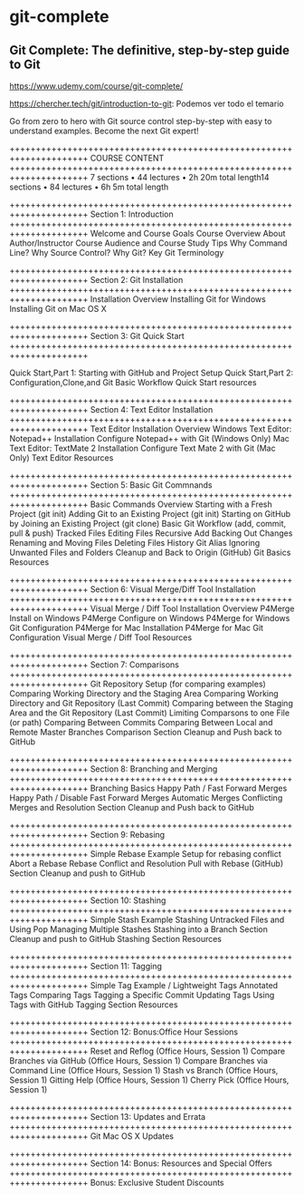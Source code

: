 # git-complete

Git Complete: The definitive, step-by-step guide to Git
-------------------------------------------------------------
https://www.udemy.com/course/git-complete/

https://chercher.tech/git/introduction-to-git: Podemos ver todo el temario

Go from zero to hero with Git source control step-by-step with easy to understand examples. Become the next Git expert!

+++++++++++++++++++++++++++++++++++++++++++++++++++++++++++++++++++++
COURSE CONTENT
+++++++++++++++++++++++++++++++++++++++++++++++++++++++++++++++++++++
7 sections • 44 lectures • 2h 20m total length14 sections • 84 lectures • 6h 5m total length

+++++++++++++++++++++++++++++++++++++++++++++++++++++++++++++++++++++
Section 1: Introduction
+++++++++++++++++++++++++++++++++++++++++++++++++++++++++++++++++++++
Welcome and Course Goals
Course Overview
About Author/Instructor
Course Audience and Course Study Tips
Why Command Line?
Why Source Control?
Why Git?
Key Git Terminology

+++++++++++++++++++++++++++++++++++++++++++++++++++++++++++++++++++++
Section 2: Git Installation
+++++++++++++++++++++++++++++++++++++++++++++++++++++++++++++++++++++
Installation Overview
Installing Git for Windows
Installing Git on Mac OS X

+++++++++++++++++++++++++++++++++++++++++++++++++++++++++++++++++++++
Section 3: Git Quick Start
+++++++++++++++++++++++++++++++++++++++++++++++++++++++++++++++++++++

Quick Start,Part 1: Starting with GitHub and Project Setup
Quick Start,Part 2: Configuration,Clone,and Git Basic Workflow
Quick Start resources

+++++++++++++++++++++++++++++++++++++++++++++++++++++++++++++++++++++
Section 4: Text Editor Installation
+++++++++++++++++++++++++++++++++++++++++++++++++++++++++++++++++++++
Text Editor Installation Overview
Windows Text Editor: Notepad++ Installation
Configure Notepad++ with Git (Windows Only)
Mac Text Editor: TextMate 2 Installation
Configure Text Mate 2 with Git (Mac Only)
Text Editor Resources

+++++++++++++++++++++++++++++++++++++++++++++++++++++++++++++++++++++
Section 5: Basic Git Commnands
+++++++++++++++++++++++++++++++++++++++++++++++++++++++++++++++++++++
Basic Commands Overview
Starting with a Fresh Project (git init)
Adding Git to an Existing Project (git init)
Starting on GitHub by Joining an Existing Project (git clone)
Basic Git Workflow (add, commit, pull & push)
Tracked Files
Editing Files
Recursive Add
Backing Out Changes
Renaming and Moving Files
Deleting Files
History
Git Alias
Ignoring Unwanted Files and Folders
Cleanup and Back to Origin (GitHub)
Git Basics Resources

+++++++++++++++++++++++++++++++++++++++++++++++++++++++++++++++++++++
Section 6: Visual Merge/Diff Tool Installation
+++++++++++++++++++++++++++++++++++++++++++++++++++++++++++++++++++++
Visual Merge / Diff Tool Installation Overview
P4Merge Install on Windows
P4Merge Configure on Windows
P4Merge for Windows Git Configuration
P4Merge for Mac Installation
P4Merge for Mac Git Configuration
Visual Merge / Diff Tool Resources

+++++++++++++++++++++++++++++++++++++++++++++++++++++++++++++++++++++
Section 7: Comparisons
+++++++++++++++++++++++++++++++++++++++++++++++++++++++++++++++++++++
Git Repository Setup (for comparing examples)
Comparing Working Directory and the Staging Area
Comparing Working Directory and Git Repository (Last Commit)
Comparing between the Staging Area and the Git Repository (Last Commit)
Limiting Comparsons to one File (or path)
Comparing Between Commits
Comparing Between Local and Remote Master Branches
Comparison Section Cleanup and Push back to GitHub

+++++++++++++++++++++++++++++++++++++++++++++++++++++++++++++++++++++
Section 8: Branching and Merging
+++++++++++++++++++++++++++++++++++++++++++++++++++++++++++++++++++++
Branching Basics
Happy Path / Fast Forward Merges
Happy Path / Disable Fast Forward Merges
Automatic Merges
Conflicting Merges and Resolution
Section Cleanup and Push back to GitHub

+++++++++++++++++++++++++++++++++++++++++++++++++++++++++++++++++++++
Section 9: Rebasing
+++++++++++++++++++++++++++++++++++++++++++++++++++++++++++++++++++++
Simple Rebase Example
Setup for rebasing conflict
Abort a Rebase
Rebase Conflict and Resolution
Pull with Rebase (GitHub)
Section Cleanup and push to GitHub

+++++++++++++++++++++++++++++++++++++++++++++++++++++++++++++++++++++
Section 10: Stashing
+++++++++++++++++++++++++++++++++++++++++++++++++++++++++++++++++++++
Simple Stash Example
Stashing Untracked Files and Using Pop
Managing Multiple Stashes
Stashing into a Branch
Section Cleanup and push to GitHub
Stashing Section Resources

+++++++++++++++++++++++++++++++++++++++++++++++++++++++++++++++++++++
Section 11: Tagging
+++++++++++++++++++++++++++++++++++++++++++++++++++++++++++++++++++++
Simple Tag Example / Lightweight Tags
Annotated Tags
Comparing Tags
Tagging a Specific Commit
Updating Tags
Using Tags with GitHub
Tagging Section Resources

+++++++++++++++++++++++++++++++++++++++++++++++++++++++++++++++++++++
Section 12: Bonus:Office Hour Sessions
+++++++++++++++++++++++++++++++++++++++++++++++++++++++++++++++++++++
Reset and Reflog (Office Hours, Session 1)
Compare Branches via GitHub (Office Hours, Session 1)
Compare Branches via Command Line (Office Hours, Session 1)
Stash vs Branch (Office Hours, Session 1)
Gitting Help (Office Hours, Session 1)
Cherry Pick (Office Hours, Session 1)


+++++++++++++++++++++++++++++++++++++++++++++++++++++++++++++++++++++
Section 13: Updates and Errata
+++++++++++++++++++++++++++++++++++++++++++++++++++++++++++++++++++++
Git Mac OS X Updates

+++++++++++++++++++++++++++++++++++++++++++++++++++++++++++++++++++++
Section 14: Bonus: Resources and Special Offers
+++++++++++++++++++++++++++++++++++++++++++++++++++++++++++++++++++++
Bonus: Exclusive Student Discounts


